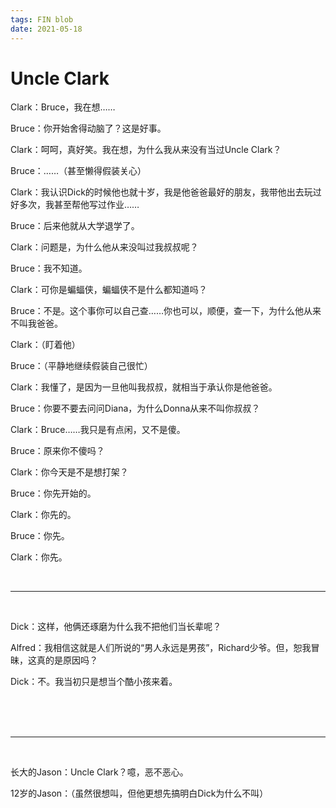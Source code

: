 ```yaml
---
tags: FIN blob
date: 2021-05-18
---
```


# Uncle Clark

Clark：Bruce，我在想……

Bruce：你开始舍得动脑了？这是好事。

Clark：呵呵，真好笑。我在想，为什么我从来没有当过Uncle Clark？

Bruce：……（甚至懒得假装关心）

Clark：我认识Dick的时候他也就十岁，我是他爸爸最好的朋友，我带他出去玩过好多次，我甚至帮他写过作业……

Bruce：后来他就从大学退学了。

Clark：问题是，为什么他从来没叫过我叔叔呢？

Bruce：我不知道。

Clark：可你是蝙蝠侠，蝙蝠侠不是什么都知道吗？

Bruce：不是。这个事你可以自己查……你也可以，顺便，查一下，为什么他从来不叫我爸爸。

Clark：（盯着他）

Bruce：（平静地继续假装自己很忙）

Clark：我懂了，是因为一旦他叫我叔叔，就相当于承认你是他爸爸。

Bruce：你要不要去问问Diana，为什么Donna从来不叫你叔叔？

Clark：Bruce……我只是有点闲，又不是傻。

Bruce：原来你不傻吗？

Clark：你今天是不是想打架？

Bruce：你先开始的。

Clark：你先的。

Bruce：你先。

Clark：你先。

<br>

---

<br>

Dick：这样，他俩还琢磨为什么我不把他们当长辈呢？

Alfred：我相信这就是人们所说的“男人永远是男孩”，Richard少爷。但，恕我冒昧，这真的是原因吗？

Dick：不。我当初只是想当个酷小孩来着。

<br>

<br>

<br>

---

<br>

长大的Jason：Uncle Clark？噫，恶不恶心。

12岁的Jason：（虽然很想叫，但他更想先搞明白Dick为什么不叫）
